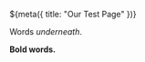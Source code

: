 ${meta({
	title: "Our Test Page"
})}

Words *underneath*.

**Bold words.**

<div id='count'></div>

<script>

let outputNode = document.getElementById('count');
// outputNode.innerHTML = "st <b>testing</b>";

function is_even_number(some_number) {
	let remainder = some_number % 2;
	if (remainder === 0) {
		return true;
	} else {
		return false;
	}
}

let currentOutput;
let x = 0;
while (x < 1000) {
	x = x + 1;

	if (is_even_number(x)) {
		currentOutput = outputNode.innerHTML;
		outputNode.innerHTML = currentOutput + " " + x;
	}
}

</script>

<script src="https://gist.github.com/svidgen/15d299fb9a8636f5f985cc6ad3c51a98.js"></script>
